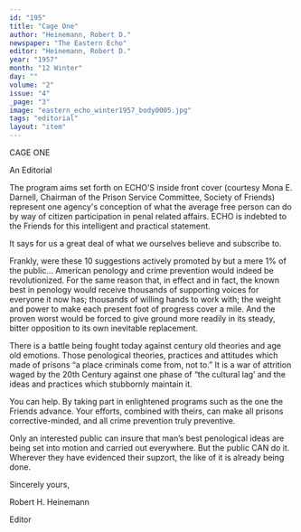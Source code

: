 ```yaml
---
id: "195"
title: "Cage One"
author: "Heinemann, Robert D."
newspaper: "The Eastern Echo"
editor: "Heinemann, Robert D."
year: "1957"
month: "12 Winter"
day: ""
volume: "2"
issue: "4"
_page: "3"
image: "eastern_echo_winter1957_body0005.jpg"
tags: "editorial"
layout: "item"
---
```

CAGE ONE

An Editorial

The program aims set forth on ECHO’S inside front cover (courtesy
Mona E. Darnell, Chairman of the Prison Service Committee, Society of
Friends) represent one agency's conception of what the average free
person can do by way of citizen participation in penal related affairs.
ECHO is indebted to the Friends for this intelligent and practical statement.

It says for us a great deal of what we ourselves believe and subscribe to.

Frankly, were these 10 suggestions actively promoted by but a mere
1% of the public... American penology and crime prevention would indeed
be revolutionized. For the same reason that, in effect and in fact, the known
best in penology would receive thousands of supporting voices for everyone
it now has; thousands of willing hands to work with; the weight
and power to make each present foot of progress cover a mile. And the
proven worst would be forced to give ground more readily in its steady,
bitter opposition to its own inevitable replacement.

There is a battle being fought today against century old theories
and age old emotions. Those penological theories, practices and attitudes
which made of prisons “a place criminals come from, not to.”
It is a war of attrition waged by the 20th Century against one phase
of “the cultural lag’ and the ideas and practices which stubbornly maintain it.

You can help. By taking part in enlightened programs such as the one the
Friends advance. Your efforts, combined with theirs, can make all prisons
corrective-minded, and all crime prevention truly preventive.

Only an interested public can insure that man’s best penological
ideas are being set into motion and carried out everywhere. But the public
CAN do it. Wherever they have evidenced their supzort, the like of it
is already being done.

Sincerely yours,

Robert H. Heinemann

Editor
